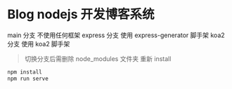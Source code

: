 # Blog nodejs 开发博客系统

main    分支 不使用任何框架
express 分支 使用 express-generator 脚手架
koa2    分支 使用 koa2 脚手架


> 切换分支后需删除 node_modules 文件夹 重新 install

```sh
npm install
npm run serve
```